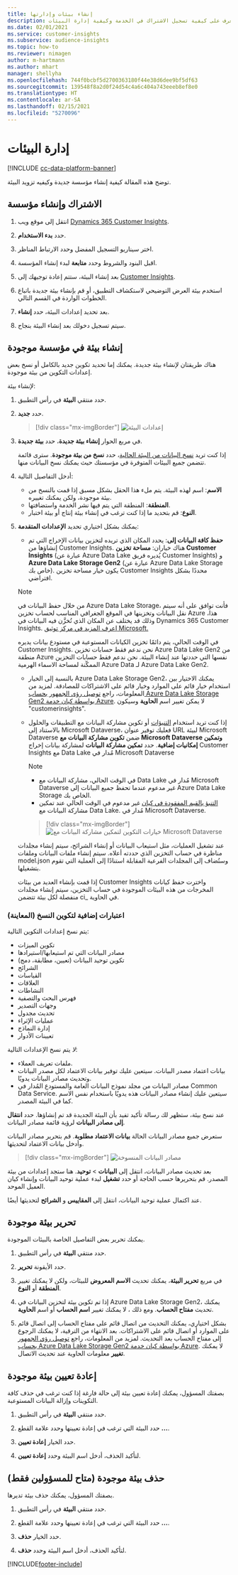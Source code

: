 ```yaml
---
title: إنشاء بيئات وإدارتها
description: تعرف على كيفية تسجيل الاشتراك في الخدمة وكيفية إدارة البيئات.
ms.date: 02/01/2021
ms.service: customer-insights
ms.subservice: audience-insights
ms.topic: how-to
ms.reviewer: nimagen
author: m-hartmann
ms.author: mhart
manager: shellyha
ms.openlocfilehash: 744f0bcbf5d2700363180f44e38d6dee9bf5df63
ms.sourcegitcommit: 139548f8a2d0f24d54c4a6c404a743eeeb8ef8e0
ms.translationtype: HT
ms.contentlocale: ar-SA
ms.lasthandoff: 02/15/2021
ms.locfileid: "5270096"
---
```

# <a name="manage-environments"></a>إدارة البيئات

[!INCLUDE [cc-data-platform-banner](../includes/cc-data-platform-banner.md)]

توضح هذه المقالة كيفية إنشاء مؤسسة جديدة وكيفيه تزويد البيئة.

## <a name="sign-up-and-create-an-organization"></a>الاشتراك وإنشاء مؤسسة

1. انتقل إلى موقع ويب [Dynamics 365 Customer Insights](https://dynamics.microsoft.com/ai/customer-insights/).

2. حدد **بدء الاستخدام‬**.

3. اختر سيناريو التسجيل المفضل وحدد الارتباط المناظر.

4. اقبل البنود والشروط وحدد **متابعة** لبدء إنشاء المؤسسة.

5. بعد إنشاء البيئة، ستتم إعادة توجيهك إلى [Customer Insights](https://home.ci.ai.dynamics.com).

6. استخدم بيئة العرض التوضيحي لاستكشاف التطبيق، أو قم بإنشاء بيئة جديدة باتباع الخطوات الواردة في القسم التالي.

7. بعد تحديد إعدادات البيئة، حدد **إنشاء**.

8. سيتم تسجيل دخولك بعد إنشاء البيئة بنجاح.

## <a name="create-an-environment-in-an-existing-organization"></a>إنشاء بيئة في مؤسسة موجودة

هناك طريقتان لإنشاء بيئة جديدة. يمكنك إما تحديد تكوين جديد بالكامل أو نسخ بعض إعدادات التكوين من بيئة موجودة.

لإنشاء بيئة:

1. حدد منتقي **البيئة** في رأس التطبيق.

1. حدد **جديد**.

   > [!div class="mx-imgBorder"]
   > ![إعدادات البيئة](media/environment-settings-dialog.png)

1. في مربع الحوار **إنشاء بيئة جديدة**، حدد **بيئة جديدة**.

   إذا كنت تريد [نسخ البيانات من البيئة الحالية](#additional-considerations-for-copy-configuration-preview)، حدد **نسخ من بيئة موجودة**. سترى قائمة تتضمن جميع البيئات المتوفرة في مؤسستك حيث يمكنك نسخ البيانات منها.

1. أدخل التفاصيل التالية:
   - **الاسم**: اسم لهذه البيئة. يتم ملء هذا الحقل بشكل مسبق إذا قمت بالنسخ من بيئة موجودة، ولكن يمكنك تغييره.
   - **المنطقة**: المنطقة التي يتم فيها نشر الخدمة واستضافتها.
   - **النوع**: قم بتحديد ما إذا كنت ترغب في إنشاء بيئة إنتاج أو بيئة اختبار.

2. يمكنك بشكل اختياري تحديد **الإعدادات المتقدمة**:

   - **حفظ كافة البيانات إلى**: يحدد المكان الذي تريده لتخزين بيانات الإخراج التي تم إنشاؤها من Customer Insights. هناك خياران: **مساحة تخزين Customer Insights** (عبارة عن Azure Data Lake يُديره فريق Customer Insights) و **Azure Data Lake Storage Gen2** (عبارة عن Azure Data Lake Storage خاص بك). يكون خيار مساحة تخزين Customer Insights محددًا بشكل افتراضي.

   > [!NOTE]
   > من خلال حفظ البيانات في Azure Data Lake Storage، فأنت توافق على أنه سيتم نقل البيانات وتخزينها في الموقع الجغرافي المناسب لحساب تخزين Azure هذا، وذلك قد يختلف عن المكان الذي تُخزَّن فيه البيانات في Dynamics 365 Customer Insights. [اعرف المزيد في مركز توثيق Microsoft.](https://www.microsoft.com/trust-center)
   >
   > في الوقت الحالي، يتم دائمًا تخزين الكيانات المستوعبة في مستودع بيانات يديره Customer Insights.
   > نحن ندعم فقط حسابات تخزين Azure Data Lake Gen2 من منطقة Azure نفسها التي حددتها عند إنشاء البيئة.
   > نحن ندعم فقط حسابات التخزين الممكّنة لمساحة الاسماء الهرمية Azure Data لـ Azure Data Lake Gen2.

   - بالنسبة إلى الخيار Azure Data Lake Storage Gen2، يمكنك الاختيار بين استخدام خيار قائم على الموارد وخيار قائم على الاشتراكات للمصادقة. لمزيد من المعلومات، راجع [توصيل رؤى الجمهور بحساب Azure Data Lake Storage Gen2 بواسطة كيان خدمة Azure](connect-service-principal.md). لا يمكن تغيير اسم **الحاوية** وسيكون "customerinsights".
   
   - إذا كنت تريد استخدام [التنبؤات](predictions.md) أو تكوين مشاركة البيانات مع التطبيقات والحلول بالاستناد إلى Microsoft Dataverse، فعليك توفير عنوان URL لبيئة Microsoft Dataverse ضمن **تكوين مشاركة البيانات مع Microsoft Dataverse وتمكين إمكانيات إضافية‬**. حدد **تمكين مشاركة البيانات** لمشاركة بيانات إخراج Customer Insights مع Data Lake مُدار في Microsoft Dataverse

     > [!NOTE]
     > - في الوقت الحالي، مشاركة البيانات مع Data Lake مُدار في Microsoft Dataverse غير مدعوم عندما تحفظ جميع البيانات إلى Azure Data Lake Storage الخاص بك.
     > - [التنبؤ بالقيم المفقودة في كيان](predictions.md) غير مدعوم في الوقت الحالي عند تمكين مشاركة البيانات مع Data Lake. مُدار في Microsoft Dataverse.

     > [!div class="mx-imgBorder"]
     > ![خيارات التكوين لتمكين مشاركة البيانات مع Microsoft Dataverse](media/Datasharing-with-DataverseMDL.png)

   عند تشغيل العمليات، مثل استيعاب البيانات أو إنشاء الشرائح، سيتم إنشاء مجلدات مناظرة في حساب التخزين الذي حددته أعلاه. سيتم إنشاء ملفات البيانات وملفات model.json وستُضاف إلى المجلدات الفرعية المقابلة استنادًا إلى العملية التي تقوم بتشغيلها.

   إذا قمت بإنشاء العديد من بيئات Customer Insights واخترت حفظ كيانات المخرجات من هذه البيئات الموجودة في حساب التخزين، سيتم إنشاء مجلدات منفصلة لكل بيئة تتضمن ci_<environmentid> في الحاوية.

### <a name="additional-considerations-for-copy-configuration-preview"></a>اعتبارات إضافية لتكوين النسخ (المعاينة)

يتم نسخ إعدادات التكوين التالية:

- تكوين الميزات
- مصادر البيانات التي تم استيعابها/استيرادها
- تكوين توحيد البيانات (تعيين، مطابقة، دمج)
- الشرائح
- القياسات
- العلاقات
- النشاطات
- فهرس البحث والتصفية
- وجهات التصدير
- تحديث مجدول
- عمليات الإثراء
- إدارة النماذج
- تعيينات الأدوار

*لا* يتم نسخ الإعدادات التالية:

- ملفات تعريف العملاء.
- بيانات اعتماد مصدر البيانات. سيتعين عليك توفير بيانات الاعتماد لكل مصدر البيانات وتحديث مصادر البيانات يدويًا.
- مصادر البيانات من مجلد نموذج البيانات العامة والمستودع المُدار في Common Data Service. سيتعين عليك إنشاء مصادر البيانات هذه يدويًا باستخدام نفس الاسم كما في البيئة المصدر.

عند نسخ بيئة، ستظهر لك رسالة تأكيد تفيد بأن البيئة الجديدة قد تم إنشاؤها. حدد **انتقال إلى مصادر البيانات** لرؤية قائمة مصادر البيانات.

ستعرض جميع مصادر البيانات الحالة **بيانات الاعتماد مطلوبة**. قم بتحرير مصادر البيانات وأدخل بيانات الاعتماد لتحديثها.

> [!div class="mx-imgBorder"]
> ![مصادر البيانات المنسوخة](media/data-sources-copied.png)

بعد تحديث مصادر البيانات، انتقل إلى **البيانات** > **توحيد**. هنا ستجد إعدادات من بيئة المصدر. قم بتحريرها حسب الحاجة أو حدد **تشغيل** لبدء عملية توحيد البيانات وإنشاء كيان العميل الموحد.

عند اكتمال عملية توحيد البيانات، انتقل إلى **المقاييس** و **الشرائح** لتحديثها أيضًا.

## <a name="edit-an-existing-environment"></a>تحرير بيئة موجودة

يمكنك تحرير بعض التفاصيل الخاصة بالبيئات الموجودة.

1.  حدد منتقي **البيئة** في رأس التطبيق.

2.  حدد الأيقونة **تحرير**.

3. في مربع **تحرير البيئة**، يمكنك تحديث **الاسم المعروض** للبيئات، ولكن لا يمكنك تغيير **المنطقة** أو **النوع**.

4. إذا تم تكوين بيئة لتخزين البيانات في Azure Data Lake Storage Gen2، يمكنك تحديث **مفتاح الحساب**. ومع ذلك ، لا يمكنك تغيير **اسم الحساب** أو اسم **الحاوية**.

5. بشكل اختياري، يمكنك التحديث من اتصال قائم على مفتاح الحساب إلى اتصال قائم على الموارد أو اتصال قائم على الاشتراكات. بعد الانتهاء من الترقية، لا يمكنك الرجوع إلى مفتاح الحساب بعد التحديث. لمزيد من المعلومات، راجع [توصيل رؤى الجمهور بحساب Azure Data Lake Storage Gen2 بواسطة كيان خدمة Azure](connect-service-principal.md). لا يمكنك **تغيير** معلومات الحاوية عند تحديث الاتصال.

## <a name="reset-an-existing-environment"></a>إعادة تعيين بيئة موجودة

بصفتك المسؤول، يمكنك إعادة تعيين بيئة إلى حالة فارغة إذا كنت ترغب في حذف كافة التكوينات وإزالة البيانات المستوعبة.

1.  حدد منتقي **البيئة** في رأس التطبيق. 

2.  حدد البيئة التي ترغب في إعادة تعيينها وحدد علامة القطع **...**. 

3. حدد الخيار **إعادة تعيين**. 

4.  لتأكيد الحذف، أدخل اسم البيئة وحدد **إعادة تعيين**.

## <a name="delete-an-existing-environment-available-only-for-admins"></a>حذف بيئة موجودة (متاح للمسؤولين فقط)

بصفتك المسؤول، يمكنك حذف بيئة تديرها.

1.  حدد منتقي **البيئة** في رأس التطبيق.

2.  حدد البيئة التي ترغب في إعادة تعيينها وحدد علامة القطع **...**. 

3. حدد الخيار **حذف**. 

4.  لتأكيد الحذف، أدخل اسم البيئة وحدد **حذف**.


[!INCLUDE[footer-include](../includes/footer-banner.md)]